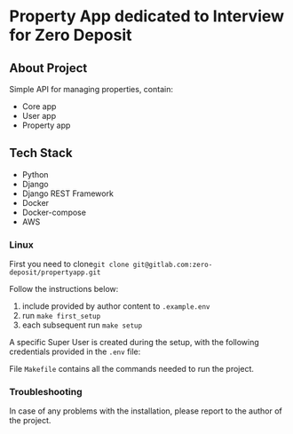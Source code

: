 # Property App dedicated to Interview for Zero Deposit

## About Project
Simple API for managing properties, contain:

* Core app
* User app
* Property app

## Tech Stack

* Python
* Django
* Django REST Framework
* Docker
* Docker-compose
* AWS

### Linux 

First you need to clone`git clone git@gitlab.com:zero-deposit/propertyapp.git`

Follow the instructions below:

1. include provided by author content to `.example.env`
2. run `make first_setup`
3. each subsequent run `make setup`

A specific Super User is created during the setup, with the following credentials provided in the `.env` file:

File `Makefile` contains all the commands needed to run the project.

### Troubleshooting
In case of any problems with the installation, please report to the author of the project.

